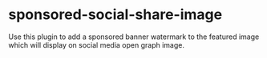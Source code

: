 # sponsored-social-share-image
Use this plugin to add a sponsored banner watermark to the featured image which will display on social media open graph image.
